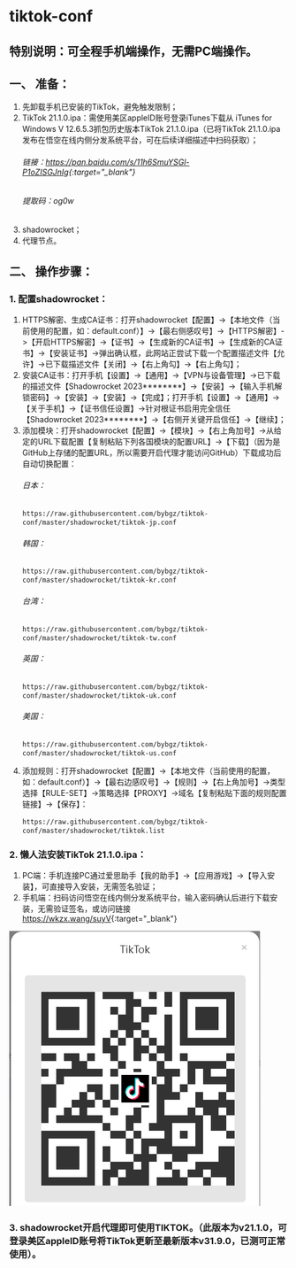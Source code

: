 # tiktok-conf



## 特别说明：可全程手机端操作，无需PC端操作。



## 一、	准备：
1. 先卸载手机已安装的TikTok，避免触发限制；
2. TikTok 21.1.0.ipa：需使用美区appleID账号登录iTunes下载从 iTunes for Windows V 12.6.5.3抓包历史版本TikTok 21.1.0.ipa（已将TikTok 21.1.0.ipa发布在悟空在线内侧分发系统平台，可在后续详细描述中扫码获取）；
    ###### 链接：<https://pan.baidu.com/s/11h6SmuYSGl-P1oZISGJnIg>{:target="_blank"}
    ###### 提取码：og0w
4.	shadowrocket；
5.	代理节点。



## 二、	操作步骤：
### 1. 配置shadowrocket：
1) HTTPS解密、生成CA证书：打开shadowrocket【配置】->【本地文件（当前使用的配置，如：default.conf）】->【最右侧感叹号】->【HTTPS解密】->【开启HTTPS解密】->【证书】->【生成新的CA证书】->【生成新的CA证书】->【安装证书】->弹出确认框，此网站正尝试下载一个配置描述文件【允许】->已下载描述文件【关闭】->【右上角勾】->【右上角勾】；
2) 安装CA证书：打开手机【设置】->【通用】->【VPN与设备管理】->已下载的描述文件【Shadowrocket 2023********】->【安装】->【输入手机解锁密码】->【安装】->【安装】->【完成】；打开手机【设置】->【通用】->【关于手机】->【证书信任设置】->针对根证书启用完全信任【Shadowrocket 2023********】->【右侧开关键开启信任】->【继续】；
3) 添加模块：打开shadowrocket【配置】->【模块】->【右上角加号】->从给定的URL下载配置【复制粘贴下列各国模块的配置URL】->【下载】（因为是GitHub上存储的配置URL，所以需要开启代理才能访问GitHub）下载成功后自动切换配置：
   ###### 日本：
    ```
    https://raw.githubusercontent.com/bybgz/tiktok-conf/master/shadowrocket/tiktok-jp.conf
    ```
    ###### 韩国：
    ```
    https://raw.githubusercontent.com/bybgz/tiktok-conf/master/shadowrocket/tiktok-kr.conf
    ```
    ###### 台湾：
    ```
    https://raw.githubusercontent.com/bybgz/tiktok-conf/master/shadowrocket/tiktok-tw.conf
    ```
    ###### 英国：
    ```
    https://raw.githubusercontent.com/bybgz/tiktok-conf/master/shadowrocket/tiktok-uk.conf
    ```
    ###### 美国：
    ```
    https://raw.githubusercontent.com/bybgz/tiktok-conf/master/shadowrocket/tiktok-us.conf
    ```
8) 添加规则：打开shadowrocket【配置】->【本地文件（当前使用的配置，如：default.conf）】->【最右边感叹号】->【规则】->【右上角加号】->类型选择【RULE-SET】->策略选择【PROXY】->域名【复制粘贴下面的规则配置链接】->【保存】：
    ```
    https://raw.githubusercontent.com/bybgz/tiktok-conf/master/shadowrocket/tiktok.list
    ```



### 2.	懒人法安装TikTok 21.1.0.ipa：
1) PC端：手机连接PC通过爱思助手【我的助手】->【应用游戏】->【导入安装】，可直接导入安装，无需签名验证； 
2) 手机端：扫码访问悟空在线内侧分发系统平台，输入密码确认后进行下载安装，无需验证签名，或访问链接 <https://wkzx.wang/suyV>{:target="_blank"}

![preview](./qr_code.png)



### 3.	shadowrocket开启代理即可使用TIKTOK。（此版本为v21.1.0，可登录美区appleID账号将TikTok更新至最新版本v31.9.0，已测可正常使用）。

